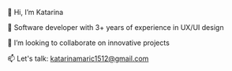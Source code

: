 👋 Hi, I’m Katarina

👀 Software developer with 3+ years of experience in UX/UI design

💞️ I’m looking to collaborate on innovative projects

📫 Let's talk: katarinamaric1512@gmail.com

<!---
sapereaude1512/sapereaude1512 is a ✨ special ✨ repository because its `README.md` (this file) appears on your GitHub profile.
You can click the Preview link to take a look at your changes.
--->

